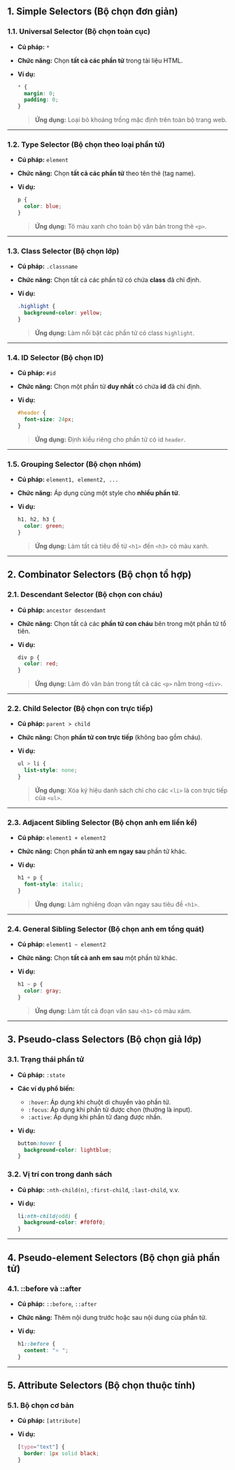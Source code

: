## **1. Simple Selectors (Bộ chọn đơn giản)**

### **1.1. Universal Selector (Bộ chọn toàn cục)**

- **Cú pháp:** `*`
- **Chức năng:** Chọn **tất cả các phần tử** trong tài liệu HTML.
- **Ví dụ:**
    
    ```css
    * {
      margin: 0;
      padding: 0;
    }
    ```
    
    > **Ứng dụng:** Loại bỏ khoảng trống mặc định trên toàn bộ trang web.
    

---

### **1.2. Type Selector (Bộ chọn theo loại phần tử)**

- **Cú pháp:** `element`
- **Chức năng:** Chọn **tất cả các phần tử** theo tên thẻ (tag name).
- **Ví dụ:**
    
    ```css
    p {
      color: blue;
    }
    ```
    
    > **Ứng dụng:** Tô màu xanh cho toàn bộ văn bản trong thẻ `<p>`.
    

---

### **1.3. Class Selector (Bộ chọn lớp)**

- **Cú pháp:** `.classname`
- **Chức năng:** Chọn tất cả các phần tử có chứa **class** đã chỉ định.
- **Ví dụ:**
    
    ```css
    .highlight {
      background-color: yellow;
    }
    ```
    
    > **Ứng dụng:** Làm nổi bật các phần tử có class `highlight`.
    

---

### **1.4. ID Selector (Bộ chọn ID)**

- **Cú pháp:** `#id`
- **Chức năng:** Chọn một phần tử **duy nhất** có chứa **id** đã chỉ định.
- **Ví dụ:**
    
    ```css
    #header {
      font-size: 24px;
    }
    ```
    
    > **Ứng dụng:** Định kiểu riêng cho phần tử có id `header`.
    

---

### **1.5. Grouping Selector (Bộ chọn nhóm)**

- **Cú pháp:** `element1, element2, ...`
- **Chức năng:** Áp dụng cùng một style cho **nhiều phần tử**.
- **Ví dụ:**
    
    ```css
    h1, h2, h3 {
      color: green;
    }
    ```
    
    > **Ứng dụng:** Làm tất cả tiêu đề từ `<h1>` đến `<h3>` có màu xanh.
    

---

## **2. Combinator Selectors (Bộ chọn tổ hợp)**

### **2.1. Descendant Selector (Bộ chọn con cháu)**

- **Cú pháp:** `ancestor descendant`
- **Chức năng:** Chọn tất cả các **phần tử con cháu** bên trong một phần tử tổ tiên.
- **Ví dụ:**
    
    ```css
    div p {
      color: red;
    }
    ```
    
    > **Ứng dụng:** Làm đỏ văn bản trong tất cả các `<p>` nằm trong `<div>`.
    

---

### **2.2. Child Selector (Bộ chọn con trực tiếp)**

- **Cú pháp:** `parent > child`
- **Chức năng:** Chọn **phần tử con trực tiếp** (không bao gồm cháu).
- **Ví dụ:**
    
    ```css
    ul > li {
      list-style: none;
    }
    ```
    
    > **Ứng dụng:** Xóa ký hiệu danh sách chỉ cho các `<li>` là con trực tiếp của `<ul>`.
    

---

### **2.3. Adjacent Sibling Selector (Bộ chọn anh em liền kề)**

- **Cú pháp:** `element1 + element2`
- **Chức năng:** Chọn **phần tử anh em ngay sau** phần tử khác.
- **Ví dụ:**
    
    ```css
    h1 + p {
      font-style: italic;
    }
    ```
    
    > **Ứng dụng:** Làm nghiêng đoạn văn ngay sau tiêu đề `<h1>`.
    

---

### **2.4. General Sibling Selector (Bộ chọn anh em tổng quát)**

- **Cú pháp:** `element1 ~ element2`
- **Chức năng:** Chọn **tất cả anh em sau** một phần tử khác.
- **Ví dụ:**
    
    ```css
    h1 ~ p {
      color: gray;
    }
    ```
    
    > **Ứng dụng:** Làm tất cả đoạn văn sau `<h1>` có màu xám.
    

---

## **3. Pseudo-class Selectors (Bộ chọn giả lớp)**

### **3.1. Trạng thái phần tử**

- **Cú pháp:** `:state`
    
- **Các ví dụ phổ biến:**
    
    - `:hover`: Áp dụng khi chuột di chuyển vào phần tử.
    - `:focus`: Áp dụng khi phần tử được chọn (thường là input).
    - `:active`: Áp dụng khi phần tử đang được nhấn.
- **Ví dụ:**
    
    ```css
    button:hover {
      background-color: lightblue;
    }
    ```
    

### **3.2. Vị trí con trong danh sách**

- **Cú pháp:** `:nth-child(n)`, `:first-child`, `:last-child`, v.v.
- **Ví dụ:**
    
    ```css
    li:nth-child(odd) {
      background-color: #f0f0f0;
    }
    ```
    

---

## **4. Pseudo-element Selectors (Bộ chọn giả phần tử)**

### **4.1. ::before và ::after**

- **Cú pháp:** `::before`, `::after`
- **Chức năng:** Thêm nội dung trước hoặc sau nội dung của phần tử.
- **Ví dụ:**
    
    ```css
    h1::before {
      content: "⭐ ";
    }
    ```
    

---

## **5. Attribute Selectors (Bộ chọn thuộc tính)**

### **5.1. Bộ chọn cơ bản**

- **Cú pháp:** `[attribute]`
- **Ví dụ:**
    
    ```css
    [type="text"] {
      border: 1px solid black;
    }
    ```
    
